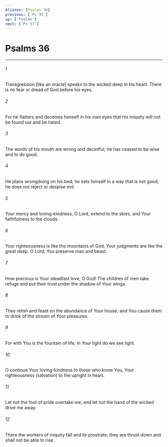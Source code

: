 ```yaml
---
Aliases: [Psalms 36]
previous: ['Ps 35']
up: ['Psalms']
next: ['Ps 37']
---
```

# Psalms 36

***














###### 1 






Transgression [like an oracle] speaks to the wicked deep in his heart. There is no fear or dread of God before his eyes. 













###### 2 






For he flatters and deceives himself in his own eyes that his iniquity will not be found out and be hated. 













###### 3 






The words of his mouth are wrong and deceitful; he has ceased to be wise and to do good. 













###### 4 






He plans wrongdoing on his bed; he sets himself in a way that is not good; he does not reject or despise evil. 













###### 5 






Your mercy and loving-kindness, O Lord, extend to the skies, and Your faithfulness to the clouds. 













###### 6 






Your righteousness is like the mountains of God, Your judgments are like the great deep. O Lord, You preserve man and beast. 













###### 7 






How precious is Your steadfast love, O God! The children of men take refuge and put their trust under the shadow of Your wings. 













###### 8 






They relish and feast on the abundance of Your house; and You cause them to drink of the stream of Your pleasures. 













###### 9 






For with You is the fountain of life; in Your light do we see light. 













###### 10 






O continue Your loving-kindness to those who know You, Your righteousness (salvation) to the upright in heart. 













###### 11 






Let not the foot of pride overtake me, and let not the hand of the wicked drive me away. 













###### 12 






There the workers of iniquity fall and lie prostrate; they are thrust down and shall not be able to rise.
